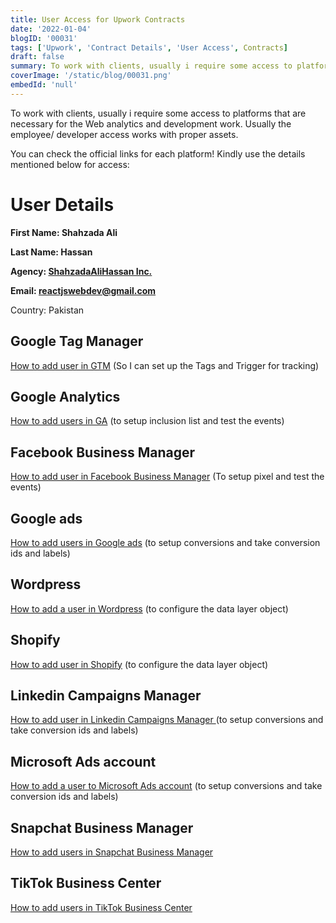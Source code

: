 ```yaml
---
title: User Access for Upwork Contracts
date: '2022-01-04'
blogID: '00031'
tags: ['Upwork', 'Contract Details', 'User Access', Contracts]
draft: false
summary: To work with clients, usually i require some access to platforms that are necessary for the Web analytics and development work. Usually the employee/ developer access works with proper assets.
coverImage: '/static/blog/00031.png'
embedId: 'null'
---
```


To work with clients, usually i require some access to platforms that are necessary for the Web analytics and development work. Usually the employee/ developer access works with proper assets.

<TOCInline toc={props.toc} exclude="Overview" toHeading={3} />

You can check the official links for each platform! Kindly use the details mentioned below for access:

# User Details

**First Name: Shahzada Ali**

**Last Name: Hassan**

**Agency: [ShahzadaAliHassan Inc.](https://www.upwork.com/ag/shahzadaalihassan/)**

**Email: reactjswebdev@gmail.com**

Country: Pakistan

## Google Tag Manager

[How to add user in GTM](https://support.google.com/tagmanager/answer/6107011) (So I can set up the Tags and Trigger for tracking)

## Google Analytics

[How to add users in GA](https://support.google.com/analytics/answer/1009702) (to setup inclusion list and test the events)

## Facebook Business Manager

[How to add user in Facebook Business Manager](https://web.facebook.com/business/help/2169003770027706) (To setup pixel and test the events)

## Google ads

[How to add users in Google ads](https://support.google.com/admanager/answer/3059181) (to setup conversions and take conversion ids and labels)

## Wordpress

[How to add a user in Wordpress](https://yoast.com/help/how-do-i-add-a-new-admin-user/) (to configure the data layer object)

## Shopify

[How to add user in Shopify](https://help.shopify.com/en/manual/shopify-plus/users/user-access) (to configure the data layer object)

## Linkedin Campaigns Manager

[How to add user in Linkedin Campaigns Manager ](https://www.linkedin.com/help/lms/answer/a417905/add-edit-and-remove-user-permissions-on-advertising-accounts?lang=en) (to setup conversions and take conversion ids and labels)

## Microsoft Ads account

[How to add a user to Microsoft Ads account](https://help.ads.microsoft.com/#apex/3/en/52037/3) (to setup conversions and take conversion ids and labels)

## Snapchat Business Manager

[How to add users in Snapchat Business Manager](https://businesshelp.snapchat.com/s/article/manage-members)

## TikTok Business Center

[How to add users in TikTok Business Center](https://ads.tiktok.com/help/mobile/article?aid=12790)
